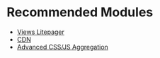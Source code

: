 # Recommended Modules

* [Views Litepager](views_litepager.md)
* [CDN](cdn.md)
* [Advanced CSS/JS Aggregation](advagg.md)